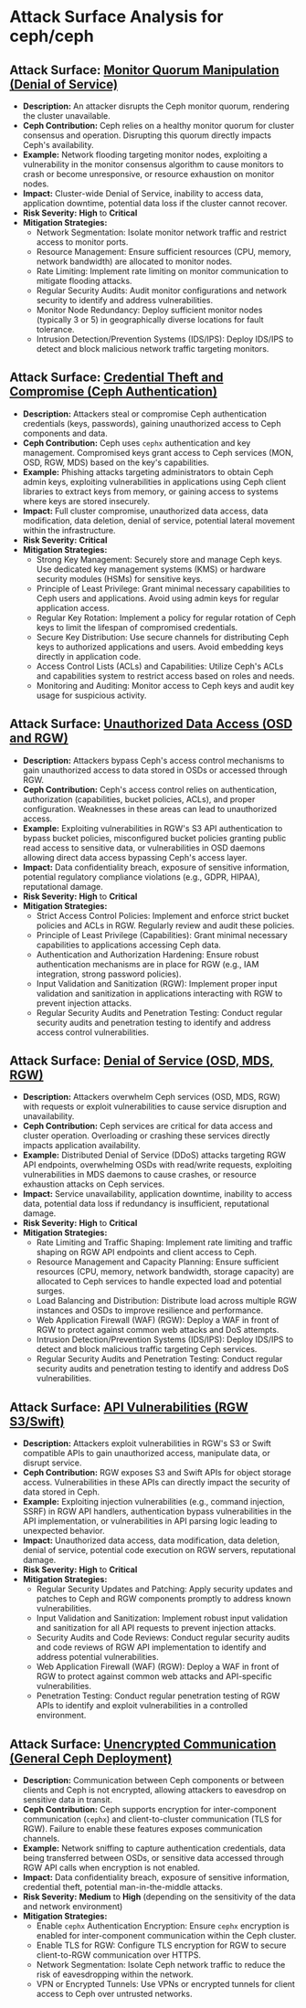 # Attack Surface Analysis for ceph/ceph

## Attack Surface: [Monitor Quorum Manipulation (Denial of Service)](./attack_surfaces/monitor_quorum_manipulation__denial_of_service_.md)

*   **Description:** An attacker disrupts the Ceph monitor quorum, rendering the cluster unavailable.
*   **Ceph Contribution:** Ceph relies on a healthy monitor quorum for cluster consensus and operation. Disrupting this quorum directly impacts Ceph's availability.
*   **Example:** Network flooding targeting monitor nodes, exploiting a vulnerability in the monitor consensus algorithm to cause monitors to crash or become unresponsive, or resource exhaustion on monitor nodes.
*   **Impact:** Cluster-wide Denial of Service, inability to access data, application downtime, potential data loss if the cluster cannot recover.
*   **Risk Severity:** **High** to **Critical**
*   **Mitigation Strategies:**
    *   Network Segmentation: Isolate monitor network traffic and restrict access to monitor ports.
    *   Resource Management: Ensure sufficient resources (CPU, memory, network bandwidth) are allocated to monitor nodes.
    *   Rate Limiting: Implement rate limiting on monitor communication to mitigate flooding attacks.
    *   Regular Security Audits: Audit monitor configurations and network security to identify and address vulnerabilities.
    *   Monitor Node Redundancy: Deploy sufficient monitor nodes (typically 3 or 5) in geographically diverse locations for fault tolerance.
    *   Intrusion Detection/Prevention Systems (IDS/IPS): Deploy IDS/IPS to detect and block malicious network traffic targeting monitors.

## Attack Surface: [Credential Theft and Compromise (Ceph Authentication)](./attack_surfaces/credential_theft_and_compromise__ceph_authentication_.md)

*   **Description:** Attackers steal or compromise Ceph authentication credentials (keys, passwords), gaining unauthorized access to Ceph components and data.
*   **Ceph Contribution:** Ceph uses `cephx` authentication and key management. Compromised keys grant access to Ceph services (MON, OSD, RGW, MDS) based on the key's capabilities.
*   **Example:** Phishing attacks targeting administrators to obtain Ceph admin keys, exploiting vulnerabilities in applications using Ceph client libraries to extract keys from memory, or gaining access to systems where keys are stored insecurely.
*   **Impact:** Full cluster compromise, unauthorized data access, data modification, data deletion, denial of service, potential lateral movement within the infrastructure.
*   **Risk Severity:** **Critical**
*   **Mitigation Strategies:**
    *   Strong Key Management: Securely store and manage Ceph keys. Use dedicated key management systems (KMS) or hardware security modules (HSMs) for sensitive keys.
    *   Principle of Least Privilege: Grant minimal necessary capabilities to Ceph users and applications. Avoid using admin keys for regular application access.
    *   Regular Key Rotation: Implement a policy for regular rotation of Ceph keys to limit the lifespan of compromised credentials.
    *   Secure Key Distribution: Use secure channels for distributing Ceph keys to authorized applications and users. Avoid embedding keys directly in application code.
    *   Access Control Lists (ACLs) and Capabilities: Utilize Ceph's ACLs and capabilities system to restrict access based on roles and needs.
    *   Monitoring and Auditing: Monitor access to Ceph keys and audit key usage for suspicious activity.

## Attack Surface: [Unauthorized Data Access (OSD and RGW)](./attack_surfaces/unauthorized_data_access__osd_and_rgw_.md)

*   **Description:** Attackers bypass Ceph's access control mechanisms to gain unauthorized access to data stored in OSDs or accessed through RGW.
*   **Ceph Contribution:** Ceph's access control relies on authentication, authorization (capabilities, bucket policies, ACLs), and proper configuration. Weaknesses in these areas can lead to unauthorized access.
*   **Example:** Exploiting vulnerabilities in RGW's S3 API authentication to bypass bucket policies, misconfigured bucket policies granting public read access to sensitive data, or vulnerabilities in OSD daemons allowing direct data access bypassing Ceph's access layer.
*   **Impact:** Data confidentiality breach, exposure of sensitive information, potential regulatory compliance violations (e.g., GDPR, HIPAA), reputational damage.
*   **Risk Severity:** **High** to **Critical**
*   **Mitigation Strategies:**
    *   Strict Access Control Policies: Implement and enforce strict bucket policies and ACLs in RGW. Regularly review and audit these policies.
    *   Principle of Least Privilege (Capabilities):  Grant minimal necessary capabilities to applications accessing Ceph data.
    *   Authentication and Authorization Hardening:  Ensure robust authentication mechanisms are in place for RGW (e.g., IAM integration, strong password policies).
    *   Input Validation and Sanitization (RGW):  Implement proper input validation and sanitization in applications interacting with RGW to prevent injection attacks.
    *   Regular Security Audits and Penetration Testing: Conduct regular security audits and penetration testing to identify and address access control vulnerabilities.

## Attack Surface: [Denial of Service (OSD, MDS, RGW)](./attack_surfaces/denial_of_service__osd__mds__rgw_.md)

*   **Description:** Attackers overwhelm Ceph services (OSD, MDS, RGW) with requests or exploit vulnerabilities to cause service disruption and unavailability.
*   **Ceph Contribution:** Ceph services are critical for data access and cluster operation. Overloading or crashing these services directly impacts application availability.
*   **Example:** Distributed Denial of Service (DDoS) attacks targeting RGW API endpoints, overwhelming OSDs with read/write requests, exploiting vulnerabilities in MDS daemons to cause crashes, or resource exhaustion attacks on Ceph services.
*   **Impact:** Service unavailability, application downtime, inability to access data, potential data loss if redundancy is insufficient, reputational damage.
*   **Risk Severity:** **High** to **Critical**
*   **Mitigation Strategies:**
    *   Rate Limiting and Traffic Shaping: Implement rate limiting and traffic shaping on RGW API endpoints and client access to Ceph.
    *   Resource Management and Capacity Planning: Ensure sufficient resources (CPU, memory, network bandwidth, storage capacity) are allocated to Ceph services to handle expected load and potential surges.
    *   Load Balancing and Distribution: Distribute load across multiple RGW instances and OSDs to improve resilience and performance.
    *   Web Application Firewall (WAF) (RGW): Deploy a WAF in front of RGW to protect against common web attacks and DoS attempts.
    *   Intrusion Detection/Prevention Systems (IDS/IPS): Deploy IDS/IPS to detect and block malicious traffic targeting Ceph services.
    *   Regular Security Audits and Penetration Testing: Conduct regular security audits and penetration testing to identify and address DoS vulnerabilities.

## Attack Surface: [API Vulnerabilities (RGW S3/Swift)](./attack_surfaces/api_vulnerabilities__rgw_s3swift_.md)

*   **Description:** Attackers exploit vulnerabilities in RGW's S3 or Swift compatible APIs to gain unauthorized access, manipulate data, or disrupt service.
*   **Ceph Contribution:** RGW exposes S3 and Swift APIs for object storage access. Vulnerabilities in these APIs can directly impact the security of data stored in Ceph.
*   **Example:** Exploiting injection vulnerabilities (e.g., command injection, SSRF) in RGW API handlers, authentication bypass vulnerabilities in the API implementation, or vulnerabilities in API parsing logic leading to unexpected behavior.
*   **Impact:** Unauthorized data access, data modification, data deletion, denial of service, potential code execution on RGW servers, reputational damage.
*   **Risk Severity:** **High** to **Critical**
*   **Mitigation Strategies:**
    *   Regular Security Updates and Patching: Apply security updates and patches to Ceph and RGW components promptly to address known vulnerabilities.
    *   Input Validation and Sanitization: Implement robust input validation and sanitization for all API requests to prevent injection attacks.
    *   Security Audits and Code Reviews: Conduct regular security audits and code reviews of RGW API implementation to identify and address potential vulnerabilities.
    *   Web Application Firewall (WAF) (RGW): Deploy a WAF in front of RGW to protect against common web attacks and API-specific vulnerabilities.
    *   Penetration Testing: Conduct regular penetration testing of RGW APIs to identify and exploit vulnerabilities in a controlled environment.

## Attack Surface: [Unencrypted Communication (General Ceph Deployment)](./attack_surfaces/unencrypted_communication__general_ceph_deployment_.md)

*   **Description:** Communication between Ceph components or between clients and Ceph is not encrypted, allowing attackers to eavesdrop on sensitive data in transit.
*   **Ceph Contribution:** Ceph supports encryption for inter-component communication (`cephx`) and client-to-cluster communication (TLS for RGW). Failure to enable these features exposes communication channels.
*   **Example:** Network sniffing to capture authentication credentials, data being transferred between OSDs, or sensitive data accessed through RGW API calls when encryption is not enabled.
*   **Impact:** Data confidentiality breach, exposure of sensitive information, credential theft, potential man-in-the-middle attacks.
*   **Risk Severity:** **Medium** to **High** (depending on the sensitivity of the data and network environment)
*   **Mitigation Strategies:**
    *   Enable `cephx` Authentication Encryption: Ensure `cephx` encryption is enabled for inter-component communication within the Ceph cluster.
    *   Enable TLS for RGW: Configure TLS encryption for RGW to secure client-to-RGW communication over HTTPS.
    *   Network Segmentation: Isolate Ceph network traffic to reduce the risk of eavesdropping within the network.
    *   VPN or Encrypted Tunnels: Use VPNs or encrypted tunnels for client access to Ceph over untrusted networks.

